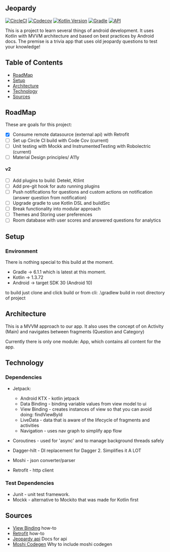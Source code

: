 ## Jeopardy

[![CircleCI](https://circleci.com/gh/Stegnerd/Jeopardy/tree/master.svg?style=shield)](https://circleci.com/gh/Stegnerd/Jeopardy/tree/master)
[![Codecov](https://codecov.io/gh/Stegnerd/Jeopardy/branch/master/graphs/badge.svg)](https://codecov.io/gh/Stegnerd/Jeopardy)
[![Kotlin Version](https://img.shields.io/badge/kotlin-1.3.71-blue.svg)](http://kotlinlang.org/)
[![Gradle](https://lv.binarybabel.org/catalog-api/gradle/latest.svg?v=6.1.1)](https://lv.binarybabel.org/catalog/gradle/latest)
[![API](https://img.shields.io/badge/API-30%2B-orange.svg?style=flat)](https://android-arsenal.com/api?level=30)

This is a project to learn several things of android development. It uses Kotlin with MVVM architecture and based on best practices by Android docs. The premise is a trivia app that uses old jeopardy questions to test your knowledge!

## Table of Contents

- [RoadMap](https://github.com/Stegnerd/Jeopardy#roadmap)
- [Setup](https://github.com/Stegnerd/Jeopardy#setup)
- [Architecture](https://github.com/Stegnerd/Jeopardy#architecture)
- [Technology](https://github.com/Stegnerd/Jeopardy#technology)
- [Sources](https://github.com/Stegnerd/Jeopardy#sources)

## RoadMap

These are goals for this project:

- [x] Consume remote datasource (external api) with Retrofit
- [ ] Set up Circle CI build with Code Cov (current)
- [ ] Unit testing with Mockk and InstrumentedTesting with Robolectric (current)
- [ ] Material Design principles/ A11y

#### v2

- [ ] Add plugins to build: Detekt, Ktlint
- [ ] Add pre-git hook for auto running plugins
- [ ] Push notifications for questions and custom actions on notification (answer question from notification)
- [ ] Upgrade gradle to use Kotlin DSL and buildSrc
- [ ] Break functionality into modular approach
- [ ] Themes and Storing user preferences
- [ ] Room database with user scores and answered questions for analytics

## Setup

### Environment

There is nothing special to this build at the moment.

- Gradle -> 6.1.1 which is latest at this moment.
- Kotlin -> 1.3.72
- Android -> target SDK 30 (Android 10)

to build just clone and click build or from cli: .\gradlew build in root directory of project

## Architecture

This is a MVVM approach to our app. It also uses the concept of on Activity (Main) and navigates between fragments (Question and Category)

Currently there is only one module: App, which contains all content for the app.

## Technology

### Dependencies

- Jetpack:

  - Android KTX - kotlin jetpack
  - Data Binding - binding variable values from view model to ui
  - View Binding - creates instances of view so that you can avoid doing: findViewById
  - LiveData - data that is aware of the lifecycle of fragments and activities
  - Navigation - uses nav graph to simplify app flow

- Coroutines - used for 'async' and to manage background threads safely
- Dagger-hilt - DI replacement for Dagger 2. Simplifies it A LOT
- Moshi - json converter/parser
- Retrofit - http client

### Test Dependencies

- Junit - unit test framework.
- Mockk - alternative to Mockito that was made for Kotlin first

## Sources

- [View Binding](https://developer.android.com/topic/libraries/view-binding) how-to
- [Retrofit](https://square.github.io/retrofit/) how-to
- [Jeopardy api](http://jservice.io/?ref=apilist.fun) Docs for api
- [Moshi Codegen](https://stackoverflow.com/questions/58501918/whats-the-use-of-moshis-kotlin-codegen) Why to include moshi codegen
